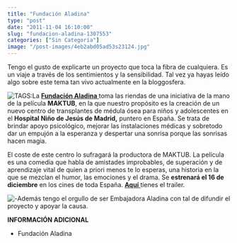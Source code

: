 ```yaml
---
title: "Fundación Aladina"
type: "post"
date: "2011-11-04 16:10:00"
slug: "fundacion-aladina-1307553"
categories: ["Sin Categoría"]
image: "/post-images/4eb2abd05ad53s23124.jpg"
---
```


Tengo el gusto de explicarte un proyecto que toca la fibra de cualquiera. Es un viaje a través de los sentimientos y la sensibilidad. Tal vez ya hayas leído algo sobre este tema tan vivo actualmente en la bloggosfera.

![ TAGS:](/post-images/4eb2abd05ad53s23124.jpg)La [**Fundación Aladina** ](http://www.aladina.org/)toma las riendas de una iniciativa de la mano de la película **MAKTUB**, en la que nuestro propósito es la creación de un nuevo centro de transplantes de médula ósea para niños y adolescentes en el **Hospital Niño de Jesús de Madrid,** puntero en España. Se trata de brindar apoyo psicológico, mejorar las instalaciones médicas y sobretodo dar un empujón a la esperanza y despertar una sonrisa porque las sonrisas hacen magia.

El coste de este centro lo sufragará la productora de MAKTUB. La película es una comedia que habla de amistades improbables, de superación y de aprendizaje vital de quien a priori menos te lo esperas, una historia en la que se mezclan el humor, las emociones y el drama. Se **estrenará el 16 de diciembre** en los cines de toda España. [**Aquí** ](http://www.maktublapelicula.com/es/)tienes el trailer.

![ - ](/post-images/4eb3fd9cd896fs18636.jpg)Además tengo el orgullo de ser Embajadora Aladina con tal de difundir el proyecto y apoyar la causa.

**INFORMACIÓN ADICIONAL**

- Fundación Aladina